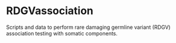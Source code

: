 # RDGVassociation
Scripts and data to perform rare damaging germline variant (RDGV) association testing with somatic components.
